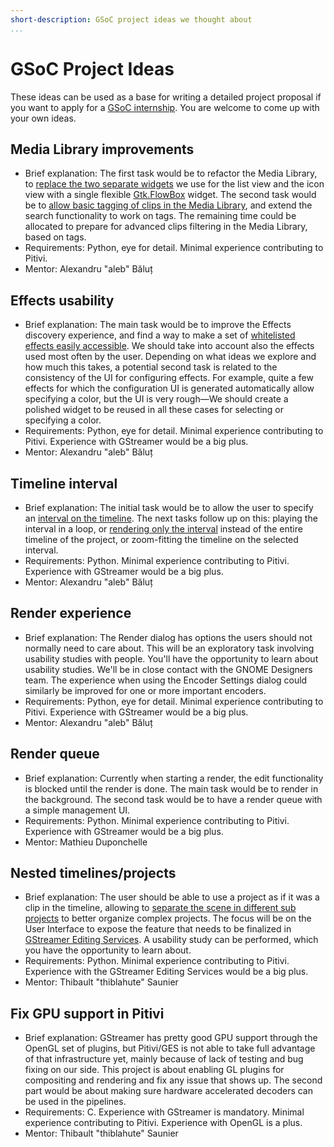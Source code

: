 ```yaml
---
short-description: GSoC project ideas we thought about
...
```


# GSoC Project Ideas

These ideas can be used as a base for writing a detailed project proposal if you want to apply for a [GSoC internship](Google_Summer_of_Code.md). You are welcome to come up with your own ideas.

## Media Library improvements
 * Brief explanation: The first task would be to refactor the Media Library, to [replace the two separate widgets](https://gitlab.gnome.org/GNOME/pitivi/issues/1343) we use for the list view and the icon view with a single flexible [Gtk.FlowBox](https://lazka.github.io/pgi-docs/#Gtk-3.0/classes/FlowBox.html#Gtk.FlowBox) widget. The second task would be to [allow basic tagging of clips in the Media Library](https://gitlab.gnome.org/GNOME/pitivi/issues/537), and extend the search functionality to work on tags. The remaining time could be allocated to prepare for advanced clips filtering in the Media Library, based on tags.
 * Requirements: Python, eye for detail. Minimal experience contributing to Pitivi.
 * Mentor: Alexandru "aleb" Băluț

## Effects usability
 * Brief explanation: The main task would be to improve the Effects discovery experience, and find a way to make a set of [whitelisted effects easily accessible](https://gitlab.gnome.org/GNOME/pitivi/issues/2146). We should take into account also the effects used most often by the user. Depending on what ideas we explore and how much this takes, a potential second task is related to the consistency of the UI for configuring effects. For example, quite a few effects for which the configuration UI is generated automatically allow specifying a color, but the UI is very rough—We should create a polished widget to be reused in all these cases for selecting or specifying a color.
 * Requirements: Python, eye for detail. Minimal experience contributing to Pitivi. Experience with GStreamer would be a big plus.
 * Mentor: Alexandru "aleb" Băluț

## Timeline interval
 * Brief explanation: The initial task would be to allow the user to specify an [interval on the timeline](https://gitlab.gnome.org/GNOME/pitivi/issues/1842). The next tasks follow up on this: playing the interval in a loop, or [rendering only the interval](https://gitlab.gnome.org/GNOME/pitivi/issues/1006) instead of the entire timeline of the project, or zoom-fitting the timeline on the selected interval.
 * Requirements: Python. Minimal experience contributing to Pitivi. Experience with GStreamer would be a big plus.
 * Mentor: Alexandru "aleb" Băluț

## Render experience
 * Brief explanation: The Render dialog has options the users should not normally need to care about. This will be an exploratory task involving usability studies with people. You'll have the opportunity to learn about usability studies. We'll be in close contact with the GNOME Designers team. The experience when using the Encoder Settings dialog could similarly be improved for one or more important encoders.
 * Requirements: Python, eye for detail. Minimal experience contributing to Pitivi. Experience with GStreamer would be a big plus.
 * Mentor: Alexandru "aleb" Băluț

## Render queue
 * Brief explanation: Currently when starting a render, the edit functionality is blocked until the render is done. The main task would be to render in the background. The second task would be to have a render queue with a simple management UI.
 * Requirements: Python. Minimal experience contributing to Pitivi. Experience with GStreamer would be a big plus.
 * Mentor: Mathieu Duponchelle

## Nested timelines/projects
 * Brief explanation: The user should be able to use a project as if it was a clip in the timeline, allowing to [separate the scene in different sub projects](https://gitlab.gnome.org/GNOME/pitivi/issues/500) to better organize complex projects. The focus will be on the User Interface to expose the feature that needs to be finalized in [GStreamer Editing Services](GES.md). A usability study can be performed, which you have the opportunity to learn about.
 * Requirements: Python. Minimal experience contributing to Pitivi. Experience with the GStreamer Editing Services would be a big plus.
 * Mentor: Thibault "thiblahute" Saunier

## Fix GPU support in Pitivi
 * Brief explanation: GStreamer has pretty good GPU support through the OpenGL set of plugins, but Pitivi/GES is not able to take full advantage of that infrastructure yet, mainly because of lack of testing and bug fixing on our side. This project is about enabling GL plugins for compositing and rendering and fix any issue that shows up. The second part would be about making sure hardware accelerated decoders can be used in the pipelines.
 * Requirements: C. Experience with GStreamer is mandatory. Minimal experience contributing to Pitivi. Experience with OpenGL is a plus.
 * Mentor: Thibault "thiblahute" Saunier
